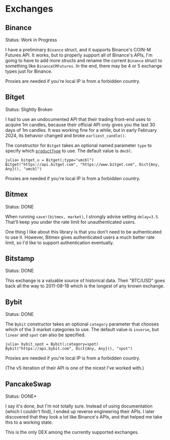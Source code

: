 # Exchanges

## Binance

Status:  Work in Progress

I have a preliminary `Binance` struct, and it supports Binance's COIN-M Futures
API.  It works, but to properly support all of Binance's APIs, I'm going to
have to add more structs and rename the current `Binance` struct to something
like `BinanceCMFutures`.  In the end, there may be 4 or 5 exchange types just
for Binance.

Proxies are needed if you're local IP is from a forbidden country.

## Bitget

Status:  Slightly Broken

I had to use an undocumented API that their trading front-end uses to acquire
1m candles, because their official API only gives you the last 30 days of 1m
candles.  It was working fine for a while, but in early February 2024, its
behavior changed and broke `earliest_candle()`.

The constructor for `Bitget` takes an optional named parameter `type` to
specify which [`productType`](https://bitgetlimited.github.io/apidoc/en/mix/#producttype)
to use.  The default value is `dmcbl`.

```julia-repl
julia> bitget_u = Bitget(;type="umcbl")
Bitget("https://api.bitget.com", "https://www.bitget.com", Dict{Any, Any}(), "umcbl")
```

Proxies are needed if you're local IP is from a forbidden country.

## Bitmex

Status:  DONE

When running `save!(bitmex, market)`, I strongly advise setting `delay=3.5`.
That'll keep you under the rate limit for unauthenticated users.

One thing I like about this library is that you don't need to be authenticated
to use it.  However, Bitmex gives authenticated users a much better rate limit,
so I'd like to support authentication eventually.

## Bitstamp

Status:  DONE

This exchange is a valuable source of historical data.  Their "BTC/USD" goes
back all the way to 2011-08-18 which is the longest of any known exchange.

## Bybit

Status:  DONE

The `Bybit` constructor takes an optional `category` parameter that
chooses which of the 3 market categories to use.  The default value is `inverse`,
but `linear` and `spot` can also be specified.

```julia-repl
julia> bybit_spot = Bybit(;category=spot)
Bybit("https://api.bybit.com", Dict{Any, Any}(), "spot")
```

Proxies are needed if you're local IP is from a forbidden country.

(The v5 iteration of their API is one of the nicest I've worked with.)

## PancakeSwap

Status:  DONE*

I say it's done, but I'm not totally sure.  Instead of using documentation
(which I couldn't find), I ended up reverse engineering their APIs.  I later
discovered that they look a lot like Binance's APIs, and that helped me take
this to a working state.

This is the only DEX among the currently supported exchanges.
